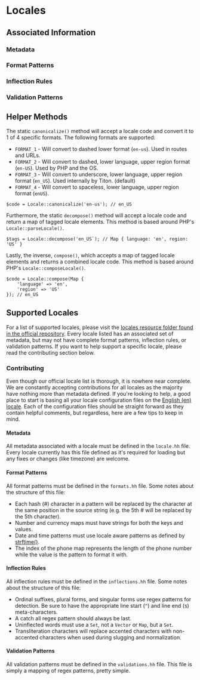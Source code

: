 # Locales #

## Associated Information ##

### Metadata ###

### Format Patterns ###

### Inflection Rules ###

### Validation Patterns ###

## Helper Methods ##

The static `canonicalize()` method will accept a locale code and convert it to 1 of 4 specific formats. The following formats are supported:

* `FORMAT_1` - Will convert to dashed lower format (`en-us`). Used in routes and URLs.
* `FORMAT_2` - Will convert to dashed, lower language, upper region format (`en-US`). Used by PHP and the OS.
* `FORMAT_3` - Will convert to underscore, lower language, upper region format (`en_US`). Used internally by Titon. (default)
* `FORMAT_4` - Will convert to spaceless, lower language, upper region format (`enUS`).

```hack
$code = Locale::canonicalize('en-us'); // en_US
```

Furthermore, the static `decompose()` method will accept a locale code and return a map of tagged locale elements. This method is based around PHP's `Locale::parseLocale()`.

```hack
$tags = Locale::decompose('en_US`); // Map { language: 'en', region: 'US' }
```

Lastly, the inverse, `compose()`, which accepts a map of tagged locale elements and returns a combined locale code. This method is based around PHP's `Locale::composeLocale()`.

```hack
$code = Locale::compose(Map { 
    'language' => 'en', 
    'region' => 'US' 
}); // en_US
```

## Supported Locales ##

For a list of supported locales, please visit the [locales resource folder found in the official repository](https://github.com/titon/framework/tree/master/src/Titon/Intl/locales). Every locale listed has an associated set of metadata, but may not have complete format patterns, inflection rules, or validation patterns. If you want to help support a specific locale, please read the contributing section below.

### Contributing ###

Even though our official locale list is thorough, it is nowhere near complete. We are constantly accepting contributions for all locales as the majority have nothing more than metadata defined. If you're looking to help, a good place to start is basing all your locale configuration files on the [English (en) locale](https://github.com/titon/framework/tree/g11n-package/src/Titon/Intl/locales/en). Each of the configuration files should be straight forward as they contain helpful comments, but regardless, here are a few tips to keep in mind.

#### Metadata ####

All metadata associated with a locale must be defined in the `locale.hh` file. Every locale currently has this file defined as it's required for loading but any fixes or changes (like timezone) are welcome.

#### Format Patterns ####

All format patterns must be defined in the `formats.hh` file. Some notes about the structure of this file:

* Each hash (#) character in a pattern will be replaced by the character at the same position in the source string (e.g. the 5th # will be replaced by the 5th character).
* Number and currency maps must have strings for both the keys and values.
* Date and time patterns must use locale aware patterns as defined by [strftime()](http://php.net/manual/en/function.strftime.php).
* The index of the phone map represents the length of the phone number while the value is the pattern to format it with.

#### Inflection Rules ####

All inflection rules must be defined in the `inflections.hh` file. Some notes about the structure of this file:

* Ordinal suffixes, plural forms, and singular forms use regex patterns for detection. Be sure to have the appropriate line start (`^`) and line end (`$`) meta-characters. 
* A catch all regex pattern should always be last.
* Uninflected words must use a `Set`, not a `Vector` or `Map`, but a `Set`.
* Transliteration characters will replace accented characters with non-accented characters when used during slugging and normalization.

#### Validation Patterns ####

All validation patterns must be defined in the `validations.hh` file. This file is simply a mapping of regex patterns, pretty simple.
